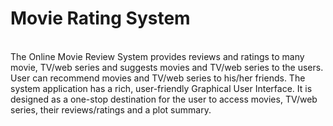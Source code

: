 # Movie Rating System 
<br>The Online Movie Review System provides reviews and ratings to
 many movie, TV/web series and suggests movies and TV/web series to
 the users. User can recommend movies and TV/web series to his/her
 friends. The system application has a rich, user-friendly Graphical User
 Interface. It is designed as a one-stop destination for the user to access
 movies, TV/web series, their reviews/ratings and a plot summary.
